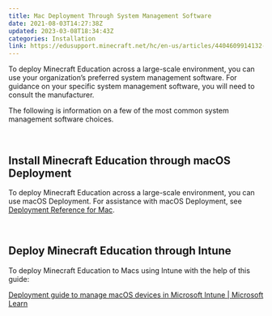 ```yaml
---
title: Mac Deployment Through System Management Software
date: 2021-08-03T14:27:38Z
updated: 2023-03-08T18:34:43Z
categories: Installation
link: https://edusupport.minecraft.net/hc/en-us/articles/4404609914132-Mac-Deployment-Through-System-Management-Software
---
```


To deploy Minecraft Education across a large-scale environment, you can use your organization’s preferred system management software. For guidance on your specific system management software, you will need to consult the manufacturer.

The following is information on a few of the most common system management software choices.

 

## Install Minecraft Education through macOS Deployment

To deploy Minecraft Education across a large-scale environment, you can use macOS Deployment. For assistance with macOS Deployment, see [Deployment Reference for Mac](https://support.apple.com/guide/deployment-reference-macos/welcome/web).

 

## Deploy Minecraft Education through Intune

To deploy Minecraft Education to Macs using Intune with the help of this guide: 

[Deployment guide to manage macOS devices in Microsoft Intune \| Microsoft Learn](https://learn.microsoft.com/en-us/mem/intune/fundamentals/deployment-guide-platform-macos "https://learn.microsoft.com/en-us/mem/intune/fundamentals/deployment-guide-platform-macos")
